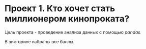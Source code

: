 # Проект 1. Кто хочет стать миллионером кинопроката? 
Цель проекта - проведение анализа данных с помощью _pandas_.

В викторине набраны все баллы.

